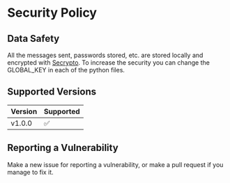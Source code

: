 # Security Policy

## Data Safety
All the messages sent, passwords stored, etc. are stored locally and encrypted with [Secrypto](https://github.com/aahan0511/Secrypto). To increase the security you can change the GLOBAL_KEY in each of the python files.

## Supported Versions

| Version | Supported |
|---------|-----------|
| v1.0.0  | ✅         |
 
## Reporting a Vulnerability
Make a new issue for reporting a vulnerability, or make a pull request if you manage to fix it.